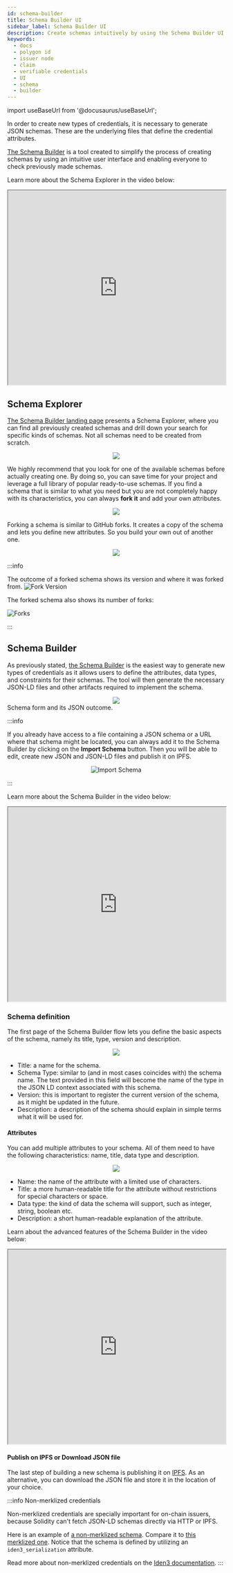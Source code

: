 ```yaml
---
id: schema-builder
title: Schema Builder UI
sidebar_label: Schema Builder UI
description: Create schemas intuitively by using the Schema Builder UI.
keywords:
  - docs
  - polygon id
  - issuer node
  - claim
  - verifiable credentials
  - UI
  - schema
  - builder
---
```


import useBaseUrl from '@docusaurus/useBaseUrl';

In order to create new types of credentials, it is necessary to generate JSON schemas. These are the underlying files that define the credential attributes.

[The Schema Builder](https://schema-builder.polygonid.me/) is a tool created to simplify the process of creating schemas by using an intuitive user interface and enabling everyone to check previously made schemas.

Learn more about the Schema Explorer in the video below:

<div align="center" style={{margin: 40}}>
<iframe src="https://www.youtube.com/embed/L2UYsMc3GtE?si=YPmEv-HWf00HwruV" width="100%" height="450" allowfullscreen></iframe>
</div>

## Schema Explorer

[The Schema Builder landing page](https://schema-builder.polygonid.me/) presents a Schema Explorer, where you can find all previously created schemas and drill down your search for specific kinds of schemas. Not all schemas need to be created from scratch.

<div align="center">
<img src= {useBaseUrl("img/schema-explorer.png")} align="center" />
</div>

We highly recommend that you look for one of the available schemas before actually creating one. By doing so, you can save time for your project and leverage a full library of popular ready-to-use schemas.
If you find a schema that is similar to what you need but you are not completely happy with its characteristics, you can always **fork it** and add your own attributes.

<div align="center">
<img src= {useBaseUrl("img/fork-schema.png")} align="center" />
</div>

Forking a schema is similar to GitHub forks. It creates a copy of the schema and lets you define new attributes. So you build your own out of another one.

<div align="center">
<img src= {useBaseUrl("img/fork-define-schema.png")} align="center" />
</div>

:::info

The outcome of a forked schema shows its version and where it was forked from.
![Fork Version](/img/fork-versions.png)

The forked schema also shows its number of forks:

![Forks](/img/forks.png)

:::

## Schema Builder

As previously stated, [the Schema Builder](https://schema-builder.polygonid.me/builder) is the easiest way to generate new types of credentials as it allows users to define the attributes, data types, and constraints for their schemas. The tool will then generate the necessary JSON-LD files and other artifacts required to implement the schema.

<div align="center">
<img src= {useBaseUrl("img/schema-builder.png")} align="center" />
</div>
Schema form and its JSON outcome.

:::info

If you already have access to a file containing a JSON schema or a URL where that schema might be located, you can always add it to the Schema Builder by clicking on the **Import Schema** button. Then you will be able to edit, create new JSON and JSON-LD files and publish it on IPFS.

<div align = "center">

![Import Schema](/img/import-schema.png)

</div>

:::

Learn more about the Schema Builder in the video below:

<div align="center" style={{margin: 40}}>
<iframe src="https://www.youtube.com/embed/IHFzM0F-KAI?si=42ob9hz4gG6tpEHQ" width="100%" height="450" allowfullscreen></iframe>
</div>

### Schema definition

The first page of the Schema Builder flow lets you define the basic aspects of the schema, namely its title, type, version and description.

<div align="center">
<img src= {useBaseUrl("img/define-schema.png")} align="center" />
</div>

- Title: a name for the schema.
- Schema Type: similar to (and in most cases coincides with) the schema name. The text provided in this field will become the name of the type in the JSON LD context associated with this schema.
- Version: this is important to register the current version of the schema, as it might be updated in the future.
- Description: a description of the schema should explain in simple terms what it will be used for.

#### Attributes

You can add multiple attributes to your schema. All of them need to have the following characteristics: name, title, data type and description.

<div align="center">
<img src= {useBaseUrl("img/define-attributes.png")} align="center" />
</div>

- Name: the name of the attribute with a limited use of characters.
- Title: a more human-readable title for the attribute without restrictions for special characters or space.
- Data type: the kind of data the schema will support, such as integer, string, boolean etc.
- Description: a short human-readable explanation of the attribute.

Learn about the advanced features of the Schema Builder in the video below:

<div align="center" style={{margin: 40}}>
<iframe src="https://www.youtube.com/embed/lW2atrdpFaU?si=0BlqzS6kzXNK4nw3" width="100%" height="450" allowfullscreen></iframe>
</div>

#### Publish on IPFS or Download JSON file

The last step of building a new schema is publishing it on [IPFS](https://ipfs.tech/). As an alternative, you can download the JSON file and store it in the location of your choice.

:::info Non-merklized credentials

Non-merklized credentials are specially important for on-chain issuers, because Solidity can't fetch JSON-LD schemas directly via HTTP or IPFS.

Here is an example of [a non-merklized schema](https://github.com/iden3/claim-schema-vocab/blob/main/schemas/json-ld/player-nonmerklized.jsonld). Compare it to [this merklized one](https://github.com/iden3/claim-schema-vocab/blob/main/schemas/json-ld/kyc-v4.jsonld). Notice that the schema is defined by utilizing an `iden3_serialization` attribute.

Read more about non-merklized credentials on the <ins>[Iden3 documentation](https://docs.iden3.io/protocol/non-merklized/)</ins>.
:::

